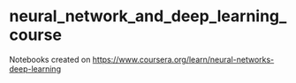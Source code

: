 # neural_network_and_deep_learning_course
Notebooks created on https://www.coursera.org/learn/neural-networks-deep-learning
